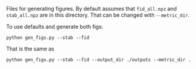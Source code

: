 Files for generating figures. By default assumes that `fid_all.npz` and `stab_all.npz` are in this directory. That can be changed with `--metric_dir`. 

To use defaults and generate both figs:

`python gen_figs.py --stab --fid`

That is the same as

`python gen_figs.py --stab --fid --output_dir ./outputs --metric_dir .`

